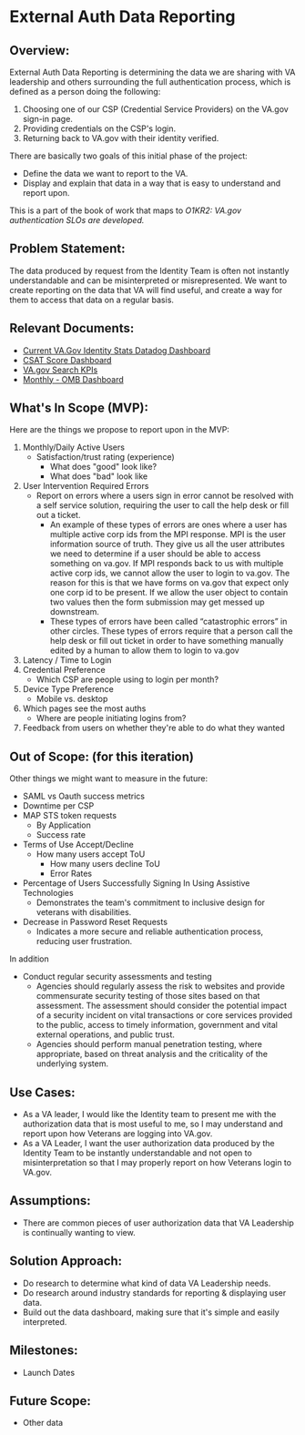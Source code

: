 # External Auth Data Reporting

## Overview: 
External Auth Data Reporting is determining the data we are sharing with VA leadership and others surrounding the full authentication process, which is defined as a person doing the following: 
1. Choosing one of our CSP (Credential Service Providers) on the VA.gov sign-in page.
2. Providing credentials on the CSP's login.
3. Returning back to VA.gov with their identity verified.

There are basically two goals of this initial phase of the project:

- Define the data we want to report to the VA.
- Display and explain that data in a way that is easy to understand and report upon.

This is a part of the book of work that maps to _O1KR2: VA.gov authentication SLOs are developed._

## Problem Statement: 
The data produced by request from the Identity Team is often not instantly understandable and can be misinterpreted or misrepresented.  We want to create reporting on the data that VA will find useful, and create a way for them to access that data on a regular basis.

## Relevant Documents: 
- [Current VA.Gov Identity Stats Datadog Dashboard](https://vagov.ddog-gov.com/dashboard/e3q-6kp-9r4/vagov-identity-stats-public?fromUser=false&refresh_mode=sliding&view=spans&from_ts=1710610618968&to_ts=1713202618968&live=true)
- [CSAT Score Dashboard](https://va-gov.domo.com/page/1545882322)
- [VA.gov Search KPIs](https://va-gov.domo.com/page/1964748112)
- [Monthly - OMB Dashboard](https://va-gov.domo.com/page/1587068891)



## What's In Scope (MVP): 
Here are the things we propose to report upon in the MVP:

1. Monthly/Daily Active Users
   - Satisfaction/trust rating (experience)
     - What does "good" look like?
     - What does "bad" look like
2. User Intervention Required Errors
   - Report on errors where a users sign in error cannot be resolved with a self service solution, requiring the user to call the help desk or fill out a ticket.
     - An example of these types of errors are ones where a user has multiple active corp ids from the MPI response. MPI is the user information source of truth. They give us all the user attributes we need to determine if a user should be able to access something on va.gov. If MPI responds back to us with multiple active corp ids, we cannot allow the user to login to va.gov. The reason for this is that we have forms on va.gov that expect only one corp id to be present. If we allow the user object to contain two values then the form submission may get messed up downstream.
     - These types of errors have been called “catastrophic errors” in other circles. These types of errors require that a person call the help desk or fill out ticket in order to have something manually edited by a human to allow them to login to va.gov
3. Latency / Time to Login
4. Credential Preference
   - Which CSP are people using to login per month?
5. Device Type Preference
   - Mobile vs. desktop
6. Which pages see the most auths
   - Where are people initiating logins from?
7. Feedback from users on whether they're able to do what they wanted

## Out of Scope: (for this iteration)
Other things we might want to measure in the future:

- SAML vs Oauth success metrics
- Downtime per CSP
- MAP STS token requests
  - By Application
  - Success rate
- Terms of Use Accept/Decline
  - How many users accept ToU
    - How many users decline ToU
    - Error Rates
- Percentage of Users Successfully Signing In Using Assistive Technologies
  - Demonstrates the team's commitment to inclusive design for veterans with disabilities.
- Decrease in Password Reset Requests
  - Indicates a more secure and reliable authentication process, reducing user frustration.

In addition
- Conduct regular security assessments and testing
  - Agencies should regularly assess the risk to websites and provide commensurate security testing of those sites based on that assessment. The assessment should consider the potential impact of a security incident on vital transactions or core services provided to the public, access to timely information, government and vital external operations, and public trust. 
  - Agencies should perform manual penetration testing, where appropriate, based on threat analysis and the criticality of the underlying system.

## Use Cases:
* As a VA leader, I would like the Identity team to present me with the authorization data that is most useful to me, so I may understand and report upon how Veterans are logging into VA.gov.
* As a VA Leader, I want the user authorization data produced by the Identity Team to be instantly understandable and not open to misinterpretation so that I may properly report on how Veterans login to VA.gov.


## Assumptions:
* There are common pieces of user authorization data that VA Leadership is continually wanting to view.

## Solution Approach: 
* Do research to determine what kind of data VA Leadership needs.
* Do research around industry standards for reporting & displaying user data.
* Build out the data dashboard, making sure that it's simple and easily interpreted.

  



## Milestones:
* Launch Dates


## Future Scope:
* Other data
